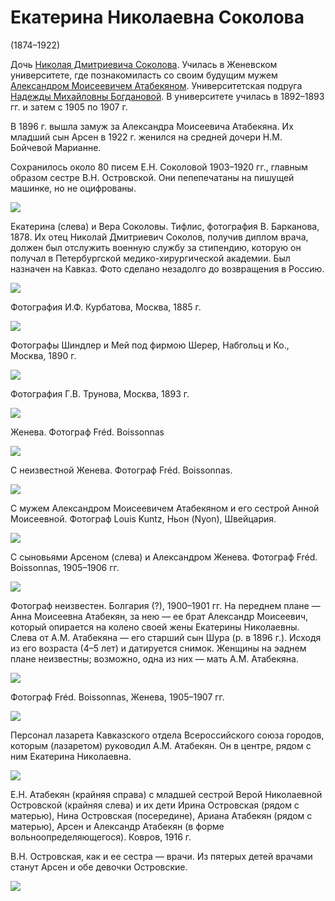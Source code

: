 # Екатерина Николаевна Соколова
(1874–1922)

Дочь [Николая Дмитриевича Соколова](NDS.md). Училась в Женевском университете, где познакомиласть со своим будущим мужем [Александром Моисеевичем Атабекяном](AMA.md). Университетская подруга [Надежды Михайловны Богдановой](NMBB.md). В университете училась в 1892–1893 гг. и затем с 1905 по 1907 г.

В 1896 г. вышла замуж за Александра Моисеевича Атабекяна. Их младший сын Арсен в 1922 г. женился на средней дочери Н.М. Бойчевой Марианне.

Сохранилось около 80 писем Е.Н. Соколовой 1903–1920 гг., главным образом сестре В.Н. Островской. Они пепепечатаны на пишущей машинке, но не оцифрованы.

![](img/ENS_VNS.jpg)

Екатерина (слева) и Вера Соколовы. Тифлис, фотография В. Барканова, 1878.
Их отец Николай Дмитриевич Соколов, получив диплом врача, должен был отслужить военную службу за стипендию, которую он получал в 
Петербургской медико-хирургической академии. Был назначен на Кавказ. Фото сделано незадолго до возвращения в Россию.

![](img/ENS_1885.jpg)

Фотография И.Ф. Курбатова, Москва, 1885 г.

![](img/ENS_1890.jpg)

Фотографы Шиндлер и Мей под фирмою Шерер, Набгольц и Ко., Москва, 1890 г.

![](img/ENS-Trunov.jpg)

Фотография Г.В. Трунова, Москва, 1893 г.

![](../album/img/18-2.jpg)

Женева. Фотограф Fréd. Boissonnas

![](../album/img/18-3.jpg)

С неизвестной
Женева. Фотограф Fréd. Boissonnas.

![](../album/img/17-4.jpg)

С мужем Александром Моисеевичем Атабекяном и его сестрой Анной Моисеевной.
Фотограф Louis Kuntz, Ньон (Nyon), Швейцария.

![](../album/img/16-2.jpg)

С сыновьями Арсеном (слева) и Александром
Женева. Фотограф Fréd. Boissonnas, 
1905–1906 гг.

![](img/AnMA_AMA_ENAS_AAA.jpg)

Фотограф неизвестен. Болгария (?), 1900–1901 гг.
На переднем плане — Анна Моисеевна Атабекян, за нею — ее брат Александр Моисеевич, который опирается на колено своей жены Екатерины Николаевны. Слева от А.М. Атабекяна — его старший сын Шура (р. в 1896 г.). Исходя из его возраста (4–5 лет) и датируется снимок. Женщины на эаднем плане неизвестны; возможно, одна из них — мать А.М. Атабекяна.

![](img/ENAS-1904-07.jpg)

Фотограф Fréd. Boissonnas, Женева, 1905–1907 гг.

![](img/lazaret.jpg)

Персонал лазарета Кавказского отдела Всероссийского союза городов, 
которым (лазаретом) руководил А.М. Атабекян. 
Он в центре, рядом с ним Екатерина Николаевна.

![](img/kovrov-1916.jpg)

Е.Н. Атабекян (крайняя справа) с младшей сестрой Верой Николаевной Островской (крайняя слева) и их дети Ирина Островская (рядом с матерью), Нина Островская (посередине), Ариана Атабекян (рядом с матерью), Арсен и Александр Атабекян (в форме вольноопределяющегося). Ковров, 1916 г.

В.Н. Островская, как и ее сестра — врачи. Из пятерых детей врачами станут Арсен и обе девочки Островские.

![](img/viscard-ENS.jpg)